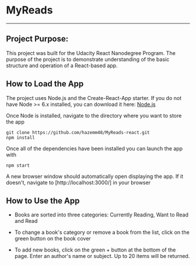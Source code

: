 # MyReads

---

## Project Purpose:

This project was built for the Udacity React Nanodegree Program. The purpose of the project is to demonstrate understanding of the basic structure and operation of a React-based app.

## How to Load the App

The project uses Node.js and the Create-React-App starter. If you do not have Node >= 6.x installed, you can download it here: [Node.js](https://nodejs.org/en/)

Once Node is installed, navigate to the directory where you want to store the app

```
git clone https://github.com/hazemm48/MyReads-react.git
npm install
```

Once all of the dependencies have been installed you can launch the app with

```
npm start
```

A new browser window should automatically open displaying the app. If it doesn't, navigate to [http://localhost:3000/] in your browser

## How to Use the App

- Books are sorted into three categories: Currently Reading, Want to Read and Read
- To change a book's category or remove a book from the list, click on the green button on the book cover

- To add new books, click on the green + button at the bottom of the page.
  Enter an author's name or subject. Up to 20 items will be returned.
